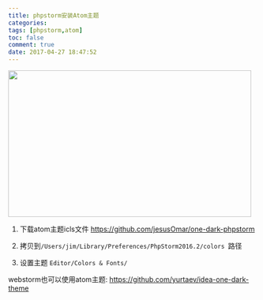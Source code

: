 ```yaml
---
title: phpstorm安装Atom主题
categories:
tags: [phpstorm,atom]
toc: false
comment: true
date: 2017-04-27 18:47:52
---
```



<img src="/images/20170721150061409066654.png" width="492" height="297"/>



<!--more-->
1. 下载atom主题icls文件
https://github.com/jesusOmar/one-dark-phpstorm


2. 拷贝到`/Users/jim/Library/Preferences/PhpStorm2016.2/colors
`路径

3. 设置主题
`Editor/Colors & Fonts/`




webstorm也可以使用atom主题:
https://github.com/yurtaev/idea-one-dark-theme
